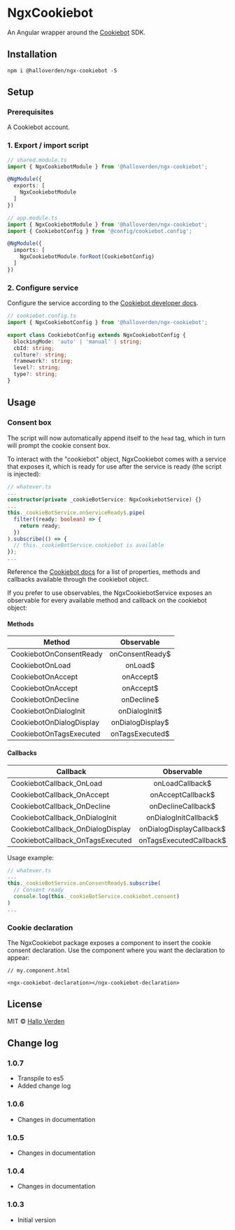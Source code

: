 # NgxCookiebot

An Angular wrapper around the [Cookiebot](https://www.cookiebot.com/) SDK.

## Installation
```
npm i @halloverden/ngx-cookiebot -S
```

## Setup

### Prerequisites
A Cookiebot account.

### 1. Export / import script

```typescript
// shared.module.ts
import { NgxCookiebotModule } from '@halloverden/ngx-cookiebot';

@NgModule({
  exports: [
    NgxCookiebotModule
  ]
})
```

```typescript
// app.module.ts
import { NgxCookiebotModule } from '@halloverden/ngx-cookiebot';
import { CookiebotConfig } from '@config/cookiebot.config';

@NgModule({
  imports: [
    NgxCookiebotModule.forRoot(CookiebotConfig)
  ]
})
```

### 2. Configure service
Configure the service according to the [Cookiebot developer docs](https://www.cookiebot.com/en/developer/).

```typescript
// cookiebot.config.ts
import { NgxCookiebotConfig } from '@halloverden/ngx-cookiebot';

export class CookiebotConfig extends NgxCookiebotConfig {
  blockingMode: 'auto' | 'manual' | string;
  cbId: string;
  culture?: string;
  framework?: string;
  level?: string;
  type?: string;
}
```

## Usage

### Consent box
The script will now automatically append itself to the `head` tag, which in turn will prompt the cookie consent box.

To interact with the "cookiebot" object, NgxCookiebot comes with a service that exposes it, which is ready for use after the service is ready (the script is injected):

```typescript
// whatever.ts
...
constructor(private _cookieBotService: NgxCookiebotService) {}
...
this._cookieBotService.onServiceReady$.pipe(
  filter((ready: boolean) => {
    return ready;
  })
).subscribe(() => {
  // this._cookieBotService.cookiebot is available
});
...
```

Reference the [Cookiebot docs](https://www.cookiebot.com/en/developer/) for a list of properties, methods and callbacks available through the cookiebot object. 

If you prefer to use observables, the NgxCookiebotService exposes an observable for every available method and callback on the cookiebot object:

#### Methods

| Method                            | Observable            |
|-----------------------------------|:-------------------------:|
| CookiebotOnConsentReady           | onConsentReady$           |
| CookiebotOnLoad                   | onLoad$                   |
| CookiebotOnAccept                 | onAccept$                 |
| CookiebotOnAccept                 | onAccept$                 |
| CookiebotOnDecline                | onDecline$                |
| CookiebotOnDialogInit             | onDialogInit$             |
| CookiebotOnDialogDisplay          | onDialogDisplay$          |  
| CookiebotOnTagsExecuted           | onTagsExecuted$           |

#### Callbacks

| Callback                          | Observable                |
|-----------------------------------|:-------------------------:|
| CookiebotCallback_OnLoad          | onLoadCallback$           |
| CookiebotCallback_OnAccept        | onAcceptCallback$         |
| CookiebotCallback_OnDecline       | onDeclineCallback$        |
| CookiebotCallback_OnDialogInit    | onDialogInitCallback$     |
| CookiebotCallback_OnDialogDisplay | onDialogDisplayCallback$  |
| CookiebotCallback_OnTagsExecuted  | onTagsExecutedCallback$   |

Usage example:
```typescript
// whatever.ts
...
this._cookieBotService.onConsentReady$.subscribe(
  // Consent ready
  console.log(this._cookieBotService.cookiebot.consent)
)
...
```

### Cookie declaration
The NgxCookiebot package exposes a component to insert the cookie consent declaration. 
Use the component where you want the declaration to appear: 

```
// my.component.html

<ngx-cookiebot-declaration></ngx-cookiebot-declaration>
```

## License
MIT © [Hallo Verden](https://github.com/halloverden)

## Change log

### 1.0.7
- Transpile to es5
- Added change log

### 1.0.6
- Changes in documentation

### 1.0.5
- Changes in documentation

### 1.0.4
- Changes in documentation

### 1.0.3
- Initial version
